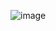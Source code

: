 ![image](https://github.com/born-A/Today-I-Learned/assets/93516595/e2b42401-fafe-452f-9baa-c08a75272894)
